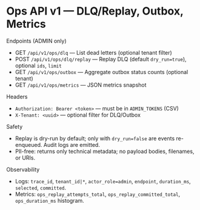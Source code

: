 # Ops API v1 — DLQ/Replay, Outbox, Metrics

Endpoints (ADMIN only)
- GET `/api/v1/ops/dlq` — List dead letters (optional tenant filter)
- POST `/api/v1/ops/dlq/replay` — Replay DLQ (default `dry_run=true`), optional `ids`, `limit`
- GET `/api/v1/ops/outbox` — Aggregate outbox status counts (optional tenant)
- GET `/api/v1/ops/metrics` — JSON metrics snapshot

Headers
- `Authorization: Bearer <token>` — must be in `ADMIN_TOKENS` (CSV)
- `X-Tenant: <uuid>` — optional filter for DLQ/Outbox

Safety
- Replay is dry-run by default; only with `dry_run=false` are events re-enqueued. Audit logs are emitted.
- PII-free: returns only technical metadata; no payload bodies, filenames, or URIs.

Observability
- Logs: `trace_id`, `tenant_id|*`, `actor_role=admin`, `endpoint`, `duration_ms`, `selected`, `committed`.
- Metrics: `ops_replay_attempts_total`, `ops_replay_committed_total`, `ops_duration_ms` histogram.
